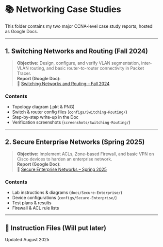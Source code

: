 # 📚 Networking Case Studies

This folder contains my two major CCNA-level case study reports, hosted as Google Docs.

----------------------------------------------------------------

## 1. Switching Networks and Routing (Fall 2024)

> **Objective:** Design, configure, and verify VLAN segmentation, inter-VLAN routing, and basic router-to-router connectivity in Packet Tracer.  
> **Report (Google Doc):**  
> 🔗 [Switching Networks and Routing – Fall 2024](https://docs.google.com/document/d/1bHZXYhCisgR_582hpoognGVv8KwOTn-hE3WiPBjPeVA/edit?usp=sharing)  

### Contents
- Topology diagram (.pkt & PNG)  
- Switch & router config files (`configs/Switching-Routing/`)  
- Step-by-step write-up in the Doc  
- Verification screenshots (`screenshots/Switching-Routing/`)

----------------------------------------------------------------

## 2. Secure Enterprise Networks (Spring 2025)

> **Objective:** Implement ACLs, Zone-based Firewall, and basic VPN on Cisco devices to harden an enterprise network.  
> **Report (Google Doc):**  
> 🔗 [Secure Enterprise Networks – Spring 2025](https://docs.google.com/document/d/1yhrQNWP6MfbL7RiWy8R7yGPnC1cIiIS76osT0OYY1qo/edit?usp=sharing)  

### Contents
- Lab instructions & diagrams (`docs/Secure-Enterprise/`)  
- Device configurations (`configs/Secure-Enterprise/`)  
- Test plans & results  
- Firewall & ACL rule lists

----------------------------------------------------------------

## 📂 Instruction Files (Will put later)

Updated August 2025
